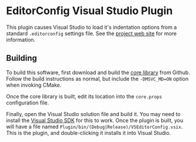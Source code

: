 # EditorConfig Visual Studio Plugin

This plugin causes Visual Studio to load it's indentation options from a standard `.editorconfig` settings file. See the [project web site](http://editorconfig.org) for more information.

## Building

To build this software, first download and build the [core library](https://github.com/editorconfig/editorconfig-core) from Github. Follow the build instructions as normal, but include the `-DMSVC_MD=ON` option when invoking CMake.

Once the core library is built, edit its location into the `core.props` configuration file.

Finally, open the Visual Studio solution file and build it. You may need to install the [Visual Studio SDK](https://www.microsoft.com/en-us/download/details.aspx?displaylang=en&id=2680) for this to work. Once the plugin is built, you will have a file named `Plugin/bin/(Debug|Release)/VSEditorConfig.vsix`. This is the plugin, and double-clicking it installs it into Visual Studio.
